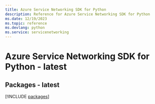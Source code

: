 ```yaml
---
title: Azure Service Networking SDK for Python
description: Reference for Azure Service Networking SDK for Python
ms.date: 12/19/2023
ms.topic: reference
ms.devlang: python
ms.service: servicenetworking
---
```

# Azure Service Networking SDK for Python - latest
## Packages - latest
[!INCLUDE [packages](service-networking-index.md)]